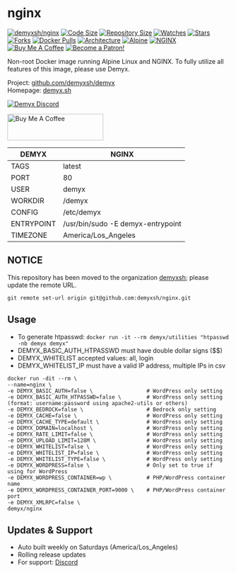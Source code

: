 # nginx
[![demyxsh/nginx](https://github.com/demyxsh/nginx/actions/workflows/main.yml/badge.svg)](https://github.com/demyxsh/nginx/actions/workflows/main.yml)
[![Code Size](https://img.shields.io/github/languages/code-size/demyxsh/nginx?style=flat&color=blue)](https://github.com/demyxsh/nginx)
[![Repository Size](https://img.shields.io/github/repo-size/demyxsh/nginx?style=flat&color=blue)](https://github.com/demyxsh/nginx)
[![Watches](https://img.shields.io/github/watchers/demyxsh/nginx?style=flat&color=blue)](https://github.com/demyxsh/nginx)
[![Stars](https://img.shields.io/github/stars/demyxsh/nginx?style=flat&color=blue)](https://github.com/demyxsh/nginx)
[![Forks](https://img.shields.io/github/forks/demyxsh/nginx?style=flat&color=blue)](https://github.com/demyxsh/nginx)
[![Docker Pulls](https://img.shields.io/docker/pulls/demyx/nginx?style=flat&color=blue)](https://hub.docker.com/r/demyx/nginx)
[![Architecture](https://img.shields.io/badge/linux-amd64-important?style=flat&color=blue)](https://hub.docker.com/r/demyx/nginx)
[![Alpine](https://img.shields.io/badge/dynamic/json?url=https://github.com/demyxsh/nginx/raw/master/version.json&label=alpine&query=$.alpine&color=blue)](https://hub.docker.com/r/demyx/nginx)
[![NGINX](https://img.shields.io/badge/dynamic/json?url=https://github.com/demyxsh/nginx/raw/master/version.json&label=nginx&query=$.nginx&color=blue)](https://hub.docker.com/r/demyx/nginx)
[![Buy Me A Coffee](https://img.shields.io/badge/buy_me_coffee-$5-informational?style=flat&color=blue)](https://www.buymeacoffee.com/VXqkQK5tb)
[![Become a Patron!](https://img.shields.io/badge/become%20a%20patron-$5-informational?style=flat&color=blue)](https://www.patreon.com/bePatron?u=23406156)

Non-root Docker image running Alpine Linux and NGINX. To fully utilize all features of this image, please use Demyx.

Project: [github.com/demyxsh/demyx](https://github.com/demyxsh/demyx)
<br>
Homepage: [demyx.sh](https://demyx.sh)

[![Demyx Discord](https://discordapp.com/api/guilds/1152828583446859818/widget.png?style=banner2)](https://demyx.sh/discord)

<a href="https://demyx.sh/sponsor-buymeacoffee" target="_blank"><img src="https://cdn.buymeacoffee.com/buttons/v2/default-yellow.png" alt="Buy Me A Coffee" style="height: 60px !important;width: 217px !important;" ></a>

DEMYX | NGINX
--- | ---
TAGS | latest
PORT | 80
USER | demyx
WORKDIR | /demyx
CONFIG | /etc/demyx
ENTRYPOINT | /usr/bin/sudo -E demyx-entrypoint
TIMEZONE | America/Los_Angeles

## NOTICE
This repository has been moved to the organization [demyxsh](https://github.com/demyxsh); please update the remote URL.
```
git remote set-url origin git@github.com:demyxsh/nginx.git
```

## Usage
* To generate htpasswd: `docker run -it --rm demyx/utilities "htpasswd -nb demyx demyx"`
* DEMYX_BASIC_AUTH_HTPASSWD must have double dollar signs ($$)
* DEMYX_WHITELIST accepted values: all, login
* DEMYX_WHITELIST_IP must have a valid IP address, multiple IPs in csv

```
docker run -dit --rm \
--name=nginx \
-e DEMYX_BASIC_AUTH=false \                 # WordPress only setting
-e DEMYX_BASIC_AUTH_HTPASSWD=false \        # WordPress only setting (format: username:password using apache2-utils or others)
-e DEMYX_BEDROCK=false \                    # Bedrock only setting
-e DEMYX_CACHE=false \                      # WordPress only setting
-e DEMYX_CACHE_TYPE=default \               # WordPress only setting
-e DEMYX_DOMAIN=localhost \                 # WordPress only setting
-e DEMYX_RATE_LIMIT=false \                 # WordPress only setting
-e DEMYX_UPLOAD_LIMIT=128M \                # WordPress only setting
-e DEMYX_WHITELIST=false \                  # WordPress only setting
-e DEMYX_WHITELIST_IP=false \               # WordPress only setting
-e DEMYX_WHITELIST_TYPE=false \             # WordPress only setting
-e DEMYX_WORDPRESS=false \                  # Only set to true if using for WordPress
-e DEMYX_WORDPRESS_CONTAINER=wp \           # PHP/WordPress container name
-e DEMYX_WORDPRESS_CONTAINER_PORT=9000 \    # PHP/WordPress container port
-e DEMYX_XMLRPC=false \
demyx/nginx
```

## Updates & Support
- Auto built weekly on Saturdays (America/Los_Angeles)
- Rolling release updates
- For support: [Discord](https://demyx.sh/discord)
